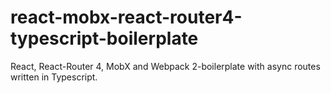 # react-mobx-react-router4-typescript-boilerplate
React, React-Router 4, MobX and Webpack 2-boilerplate with async routes written in Typescript.

